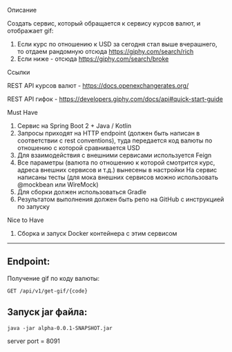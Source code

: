 Описание

Создать сервис, который обращается к сервису курсов валют, и отображает gif:

1) Eсли курс по отношению к USD за сегодня стал выше вчерашнего,
то отдаем рандомную отсюда https://giphy.com/search/rich
2) Eсли ниже - отсюда https://giphy.com/search/broke

Ссылки

REST API курсов валют - https://docs.openexchangerates.org/

REST API гифок - https://developers.giphy.com/docs/api#quick-start-guide

Must Have

1) Сервис на Spring Boot 2 + Java / Kotlin
2) Запросы приходят на HTTP endpoint (должен быть написан в соответствии с rest conventions), туда передается код валюты по отношению с которой сравнивается USD
3) Для взаимодействия с внешними сервисами используется Feign
4) Все параметры (валюта по отношению к которой смотрится курс, адреса внешних сервисов и т.д.) вынесены в настройки
На сервис написаны тесты (для мока внешних сервисов можно использовать @mockbean или WireMock)
5) Для сборки должен использоваться Gradle
6) Результатом выполнения должен быть репо на GitHub с инструкцией по запуску

Nice to Have

1) Сборка и запуск Docker контейнера с этим сервисом

---

Endpoint:
---  
Получение gif по коду валюты:  

```
GET /api/v1/get-gif/{code}
```
Запуск jar файла:
---
```
java -jar alpha-0.0.1-SNAPSHOT.jar
```
server port  = 8091 

